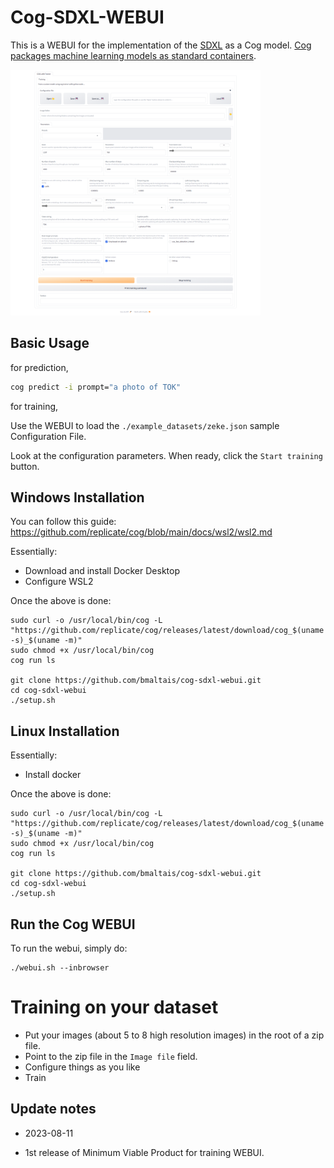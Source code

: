 # Cog-SDXL-WEBUI

This is a WEBUI for the implementation of the [SDXL](https://github.com/Stability-AI/generative-models) as a Cog model. [Cog packages machine learning models as standard containers](https://github.com/replicate/cog).

<img src="images/webui.png" alt="WEBUI image" width="400"/>

## Basic Usage

for prediction,

```bash
cog predict -i prompt="a photo of TOK"
```

for training,

Use the WEBUI to load the `./example_datasets/zeke.json` sample Configuration File.

Look at the configuration parameters. When ready, click the `Start training` button.

## Windows Installation

You can follow this guide: https://github.com/replicate/cog/blob/main/docs/wsl2/wsl2.md

Essentially:
- Download and install Docker Desktop
- Configure WSL2

Once the above is done:

```
sudo curl -o /usr/local/bin/cog -L "https://github.com/replicate/cog/releases/latest/download/cog_$(uname -s)_$(uname -m)"
sudo chmod +x /usr/local/bin/cog
cog run ls

git clone https://github.com/bmaltais/cog-sdxl-webui.git
cd cog-sdxl-webui
./setup.sh
```

## Linux Installation

Essentially:
- Install docker

Once the above is done:

```
sudo curl -o /usr/local/bin/cog -L "https://github.com/replicate/cog/releases/latest/download/cog_$(uname -s)_$(uname -m)"
sudo chmod +x /usr/local/bin/cog
cog run ls

git clone https://github.com/bmaltais/cog-sdxl-webui.git
cd cog-sdxl-webui
./setup.sh
```

## Run the Cog WEBUI

To run the webui, simply do:

```
./webui.sh --inbrowser

```

# Training on your dataset

- Put your images (about 5 to 8 high resolution images) in the root of a zip file.
- Point to the zip file in the `Image file` field.
- Configure things as you like
- Train

## Update notes

- 2023-08-11
* 1st release of Minimum Viable Product for training WEBUI.